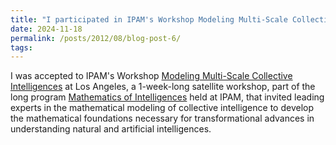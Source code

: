 ```yaml
---
title: "I participated in IPAM's Workshop Modeling Multi-Scale Collective Intelligences at Los Angeles"
date: 2024-11-18
permalink: /posts/2012/08/blog-post-6/
tags:
---
```


I was accepted to IPAM's Workshop [Modeling Multi-Scale Collective Intelligences](https://www.ipam.ucla.edu/programs/workshops/workshop-iv-modeling-multi-scale-collective-intelligences/) at Los Angeles, a 1-week-long satellite workshop, part of the long program [Mathematics of Intelligences](https://www.ipam.ucla.edu/programs/long-programs/mathematics-of-intelligences/) held at IPAM, that invited leading experts in the mathematical modeling of collective intelligence to develop the mathematical foundations necessary for transformational advances in understanding natural and artificial intelligences.


